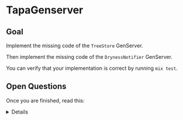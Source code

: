 # TapaGenserver

## Goal

Implement the missing code of the `TreeStore` GenServer.

Then implement the missing code of the `DrynessNotifier` GenServer.

You can verify that your implementation is correct by running `mix test`.

## Open Questions

Once you are finished, read this:

<details>

The `EmailServer` GenServer does execute only one function and accepts only one
message. Assuming it would really send email, why is it better to have a
GenServer and not just a function in a module?

Technically `TreeStore` could be an Agent but for the purpose of the tutorial
it's better to have it as a GenServer, to give an example of a simple
GenServer.

</details>
